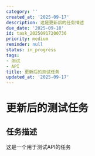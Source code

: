 ```yaml
---
category: ''
created_at: '2025-09-17'
description: 这是更新后的任务描述
due_date: '2025-09-18'
id: task_20250917200736
priority: medium
reminder: null
status: in_progress
tags:
- 测试
- API
title: 更新后的测试任务
updated_at: '2025-09-17'
---
```


# 更新后的测试任务

## 任务描述
这是一个用于测试API的任务
